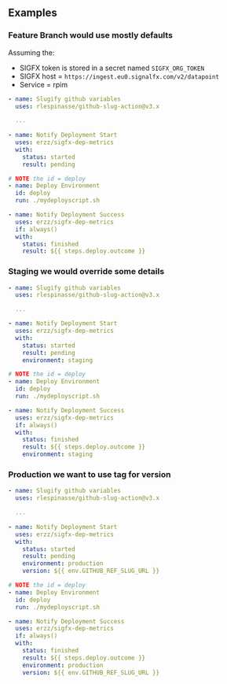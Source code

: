 ## Examples

### Feature Branch would use mostly defaults

Assuming the:
* SIGFX token is stored in a secret named `SIGFX_ORG_TOKEN`
* SIGFX host = `https://ingest.eu0.signalfx.com/v2/datapoint`
* Service = rpim

```yaml
- name: Slugify github variables
  uses: rlespinasse/github-slug-action@v3.x

  ...
  
- name: Notify Deployment Start
  uses: erzz/sigfx-dep-metrics
  with:
    status: started
    result: pending

# NOTE the id = deploy
- name: Deploy Environment
  id: deploy
  run: ./mydeployscript.sh

- name: Notify Deployment Success
  uses: erzz/sigfx-dep-metrics
  if: always()
  with:
    status: finished
    result: ${{ steps.deploy.outcome }}
```

### Staging we would override some details

```yaml
- name: Slugify github variables
  uses: rlespinasse/github-slug-action@v3.x

  ...

- name: Notify Deployment Start
  uses: erzz/sigfx-dep-metrics
  with:
    status: started
    result: pending
    environment: staging

# NOTE the id = deploy
- name: Deploy Environment
  id: deploy
  run: ./mydeployscript.sh

- name: Notify Deployment Success
  uses: erzz/sigfx-dep-metrics
  if: always()
  with:
    status: finished
    result: ${{ steps.deploy.outcome }}
    environment: staging
```

### Production we want to use tag for version

```yaml
- name: Slugify github variables
  uses: rlespinasse/github-slug-action@v3.x

  ...
  
- name: Notify Deployment Start
  uses: erzz/sigfx-dep-metrics
  with:
    status: started
    result: pending
    environment: production
    version: ${{ env.GITHUB_REF_SLUG_URL }}

# NOTE the id = deploy
- name: Deploy Environment
  id: deploy
  run: ./mydeployscript.sh

- name: Notify Deployment Success
  uses: erzz/sigfx-dep-metrics
  if: always()
  with:
    status: finished
    result: ${{ steps.deploy.outcome }}
    environment: production
    version: ${{ env.GITHUB_REF_SLUG_URL }}
```